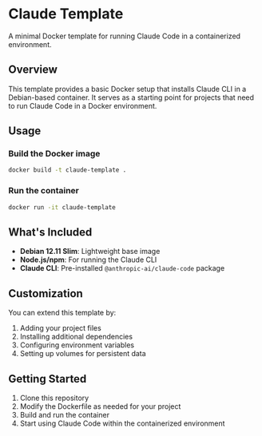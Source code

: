 # Claude Template

A minimal Docker template for running Claude Code in a containerized environment.

## Overview

This template provides a basic Docker setup that installs Claude CLI in a Debian-based container. It serves as a starting point for projects that need to run Claude Code in a Docker environment.

## Usage

### Build the Docker image

```bash
docker build -t claude-template .
```

### Run the container

```bash
docker run -it claude-template
```

## What's Included

- **Debian 12.11 Slim**: Lightweight base image
- **Node.js/npm**: For running the Claude CLI
- **Claude CLI**: Pre-installed `@anthropic-ai/claude-code` package

## Customization

You can extend this template by:

1. Adding your project files
2. Installing additional dependencies
3. Configuring environment variables
4. Setting up volumes for persistent data

## Getting Started

1. Clone this repository
2. Modify the Dockerfile as needed for your project
3. Build and run the container
4. Start using Claude Code within the containerized environment